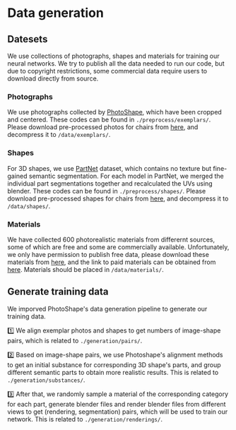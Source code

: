# Data generation

## Datesets
We use collections of photographs, shapes and materials for training our neural networks. We try to publish all the data needed to run our code, but due to copyright restrictions, some commercial data require users to download directly from source.
### Photographs
We use photographs collected by [PhotoShape](https://github.com/keunhong/photoshape#exemplar-images), which have been cropped and centered. These codes can be found in `./preprocess/exemplars/`. 
Please download pre-processed photos for chairs from [here](url-to-exemplar), and decompress it to `/data/exemplars/`.
### Shapes
For 3D shapes, we use [PartNet](https://partnet.cs.stanford.edu/) dataset, which contains no texture but fine-gained semantic segmentation. For each model in PartNet, we merged the individual part segmentations together and recalculated the UVs using blender. These codes can be found in `./preprocess/shapes/`.
Please download pre-processed shapes for chairs from [here](url-to-shape), and decompress it to `/data/shapes/`.
### Materials
We have collected 600 photorealistic materials from differernt sources, some of which are free and some are commercially available. Unfortunately, we only have permission to publish free data, please download these materials from [here](), and the link to paid materials can be obtained from [here](). Materials should be placed in `/data/materials/`.

## Generate training data
We imporved PhotoShape's data generation pipeline to generate our training data.

1️⃣ We align exemplar photos and shapes to get numbers of image-shape pairs, which is related to `./generation/pairs/`.

2️⃣ Based on image-shape pairs, we use Photoshape's alignment methods to get an initial substance for corresponding 3D shape's parts, and group different semantic parts to obtain more realistic results. This is related to `./generation/substances/`.

3️⃣ After that, we randomly sample a material of the corresponding category for each part, generate blender files and render blender files from different views to get (rendering, segmentation) pairs, which will be used to train our network.
This is related to `./generation/renderings/`.

